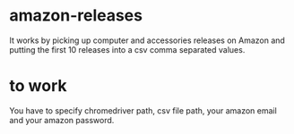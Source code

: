 # amazon-releases
It works by picking up computer and accessories releases on Amazon and putting the first 10 releases into a csv comma separated values.
# to work
You have to specify chromedriver path, csv file path, your amazon email and your amazon password.
